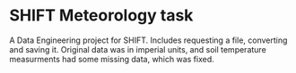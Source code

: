 # SHIFT Meteorology task
A Data Engineering project for SHIFT.
Includes requesting a file, converting and saving it.
Original data was in imperial units, and soil temperature measurments had some missing data, which was fixed.
